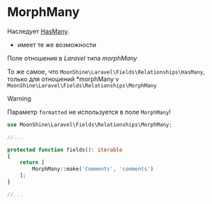 # MorphMany

Наследует [HasMany](/docs/{{version}}/fields/has-many).

* имеет те же возможности

Поле отношения в *Laravel* типа *morphMany*

То же самое, что `MoonShine\Laravel\Fields\Relationships\HasMany`, только для отношений *morphMany v 
`MoonShine\Laravel\Fields\Relationships\MorphMany`

> [!WARNING]
> Параметр `formatted` не используется в поле `MorphMany`!

```php
use MoonShine\Laravel\Fields\Relationships\MorphMany;

//...

protected function fields(): iterable
{
    return [
        MorphMany::make('Comments', 'comments')
    ];
}

//...
```